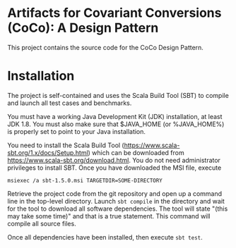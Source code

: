 # Artifacts for Covariant Conversions (CoCo): A Design Pattern 

This project contains the source code for the CoCo Design Pattern.

# Installation

The project is self-contained and uses the Scala Build Tool (SBT) to compile
and launch all test cases and benchmarks.

You must have a working Java Development Kit (JDK) installation, at least JDK 1.8.
You must also make sure that $JAVA_HOME (or %JAVA_HOME%) is properly set to 
point to your Java installation.

You need to install the Scala Build Tool (https://www.scala-sbt.org/1.x/docs/Setup.html)
which can be downloaded from https://www.scala-sbt.org/download.html. You do not need
administrator privileges to install SBT. Once you have downloaded the MSI file,
execute

```msiexec /a sbt-1.5.0.msi TARGETDIR=SOME-DIRECTORY```

Retrieve the project code from the git repository and open up a command line in the 
top-level directory. Launch `sbt compile` in the directory and wait for the tool to download
all software dependencies. The tool will state "(this may take some time)" and that
is a true statement. This command will compile all source files.

Once all dependencies have been installed, then execute ```sbt test```.